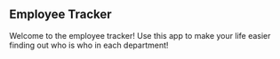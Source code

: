 ## Employee Tracker
Welcome to the employee tracker!  Use this app to make your life easier finding out who is who in each department!